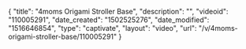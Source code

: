 {
    "title": "4moms Origami Stroller Base",
    "description": "",
    "videoid": "110005291",
    "date_created": "1502525276",
    "date_modified": "1516646854",
    "type": "captivate",
    "layout": "video",
    "url": "\/v\/4moms-origami-stroller-base\/110005291"
}